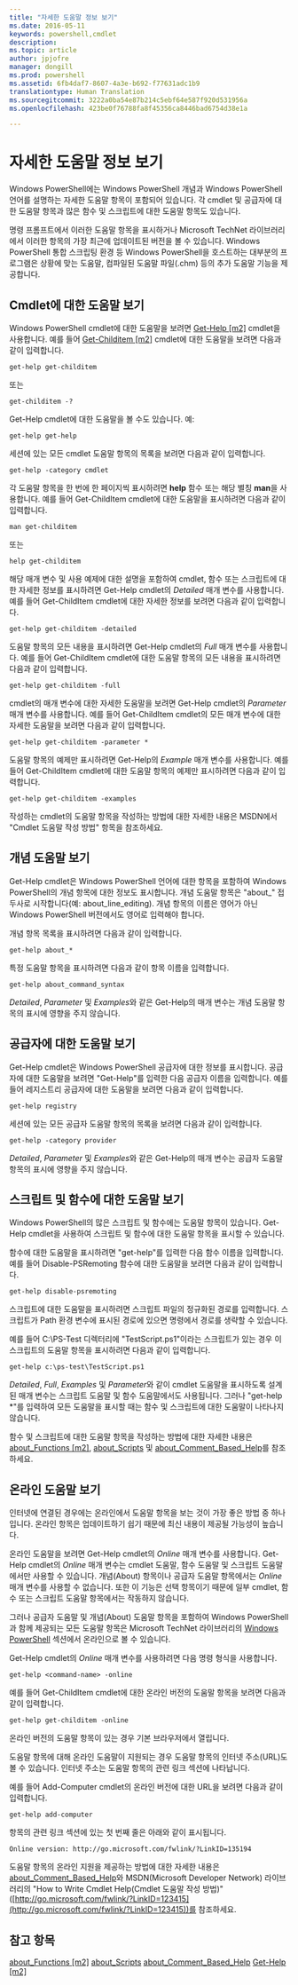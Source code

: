 ```yaml
---
title: "자세한 도움말 정보 보기"
ms.date: 2016-05-11
keywords: powershell,cmdlet
description: 
ms.topic: article
author: jpjofre
manager: dongill
ms.prod: powershell
ms.assetid: 6fb4daf7-8607-4a3e-b692-f77631adc1b9
translationtype: Human Translation
ms.sourcegitcommit: 3222a0ba54e87b214c5ebf64e587f920d531956a
ms.openlocfilehash: 423be0f76788fa8f45356ca8446bad6754d38e1a

---
```


# 자세한 도움말 정보 보기
Windows PowerShell에는 Windows PowerShell 개념과 Windows PowerShell 언어를 설명하는 자세한 도움말 항목이 포함되어 있습니다. 각 cmdlet 및 공급자에 대한 도움말 항목과 많은 함수 및 스크립트에 대한 도움말 항목도 있습니다.

명령 프롬프트에서 이러한 도움말 항목을 표시하거나 Microsoft TechNet 라이브러리에서 이러한 항목의 가장 최근에 업데이트된 버전을 볼 수 있습니다. Windows PowerShell 통합 스크립팅 환경 등 Windows PowerShell을 호스트하는 대부분의 프로그램은 상황에 맞는 도움말, 컴파일된 도움말 파일(.chm) 등의 추가 도움말 기능을 제공합니다.

## Cmdlet에 대한 도움말 보기
Windows PowerShell cmdlet에 대한 도움말을 보려면 [Get-Help [m2]](https://technet.microsoft.com/en-us/library/2d7fe1b4-0025-4580-a911-d81922dd6cd2) cmdlet을 사용합니다. 예를 들어 [Get-Childitem [m2]](https://technet.microsoft.com/en-us/library/4b270d63-c995-45b8-b5b4-3f8887efbfcc) cmdlet에 대한 도움말을 보려면 다음과 같이 입력합니다.

```
get-help get-childitem
```

또는

```
get-childitem -?
```

Get-Help cmdlet에 대한 도움말을 볼 수도 있습니다. 예:

```
get-help get-help
```

세션에 있는 모든 cmdlet 도움말 항목의 목록을 보려면 다음과 같이 입력합니다.

```
get-help -category cmdlet
```

각 도움말 항목을 한 번에 한 페이지씩 표시하려면 **help** 함수 또는 해당 별칭 **man**을 사용합니다. 예를 들어 Get-ChildItem cmdlet에 대한 도움말을 표시하려면 다음과 같이 입력합니다.

```
man get-childitem
```

또는

```
help get-childitem
```

해당 매개 변수 및 사용 예제에 대한 설명을 포함하여 cmdlet, 함수 또는 스크립트에 대한 자세한 정보를 표시하려면 Get-Help cmdlet의 *Detailed* 매개 변수를 사용합니다. 예를 들어 Get-ChildItem cmdlet에 대한 자세한 정보를 보려면 다음과 같이 입력합니다.

```
get-help get-childitem -detailed
```

도움말 항목의 모든 내용을 표시하려면 Get-Help cmdlet의 *Full* 매개 변수를 사용합니다. 예를 들어 Get-ChildItem cmdlet에 대한 도움말 항목의 모든 내용을 표시하려면 다음과 같이 입력합니다.

```
get-help get-childitem -full
```

cmdlet의 매개 변수에 대한 자세한 도움말을 보려면 Get-Help cmdlet의 *Parameter* 매개 변수를 사용합니다. 예를 들어 Get-ChildItem cmdlet의 모든 매개 변수에 대한 자세한 도움말을 보려면 다음과 같이 입력합니다.

```
get-help get-childitem -parameter *
```

도움말 항목의 예제만 표시하려면 Get-Help의 *Example* 매개 변수를 사용합니다. 예를 들어 Get-ChildItem cmdlet에 대한 도움말 항목의 예제만 표시하려면 다음과 같이 입력합니다.

```
get-help get-childitem -examples
```

작성하는 cmdlet의 도움말 항목을 작성하는 방법에 대한 자세한 내용은 MSDN에서 "Cmdlet 도움말 작성 방법" 항목을 참조하세요.

## 개념 도움말 보기
Get-Help cmdlet은 Windows PowerShell 언어에 대한 항목을 포함하여 Windows PowerShell의 개념 항목에 대한 정보도 표시합니다. 개념 도움말 항목은 "about_" 접두사로 시작합니다(예: about_line_editing). 개념 항목의 이름은 영어가 아닌 Windows PowerShell 버전에서도 영어로 입력해야 합니다.

개념 항목 목록을 표시하려면 다음과 같이 입력합니다.

```
get-help about_*
```

특정 도움말 항목을 표시하려면 다음과 같이 항목 이름을 입력합니다.

```
get-help about_command_syntax
```

*Detailed*, *Parameter* 및 *Examples*와 같은 Get-Help의 매개 변수는 개념 도움말 항목의 표시에 영향을 주지 않습니다.

## 공급자에 대한 도움말 보기
Get-Help cmdlet은 Windows PowerShell 공급자에 대한 정보를 표시합니다. 공급자에 대한 도움말을 보려면 "Get-Help"를 입력한 다음 공급자 이름을 입력합니다. 예를 들어 레지스트리 공급자에 대한 도움말을 보려면 다음과 같이 입력합니다.

```
get-help registry
```

세션에 있는 모든 공급자 도움말 항목의 목록을 보려면 다음과 같이 입력합니다.

```
get-help -category provider
```

*Detailed*, *Parameter* 및 *Examples*와 같은 Get-Help의 매개 변수는 공급자 도움말 항목의 표시에 영향을 주지 않습니다.

## 스크립트 및 함수에 대한 도움말 보기
Windows PowerShell의 많은 스크립트 및 함수에는 도움말 항목이 있습니다. Get-Help cmdlet을 사용하여 스크립트 및 함수에 대한 도움말 항목을 표시할 수 있습니다.

함수에 대한 도움말을 표시하려면 "get-help"를 입력한 다음 함수 이름을 입력합니다. 예를 들어 Disable-PSRemoting 함수에 대한 도움말을 보려면 다음과 같이 입력합니다.

```
get-help disable-psremoting
```

스크립트에 대한 도움말을 표시하려면 스크립트 파일의 정규화된 경로를 입력합니다. 스크립트가 Path 환경 변수에 표시된 경로에 있으면 명령에서 경로를 생략할 수 있습니다.

예를 들어 C:\\PS-Test 디렉터리에 "TestScript.ps1"이라는 스크립트가 있는 경우 이 스크립트의 도움말 항목을 표시하려면 다음과 같이 입력합니다.

```
get-help c:\ps-test\TestScript.ps1
```

*Detailed*, *Full*, *Examples* 및 *Parameter*와 같이 cmdlet 도움말을 표시하도록 설계된 매개 변수는 스크립트 도움말 및 함수 도움말에서도 사용됩니다. 그러나 "get-help \*"를 입력하여 모든 도움말을 표시할 때는 함수 및 스크립트에 대한 도움말이 나타나지 않습니다.

함수 및 스크립트에 대한 도움말 항목을 작성하는 방법에 대한 자세한 내용은 [about_Functions [m2]](https://technet.microsoft.com/en-us/library/61d40692-5300-4de9-a9b5-bae31815e105), [about_Scripts](https://technet.microsoft.com/en-us/library/7dc08334-dcfe-450b-b949-0554855623af) 및 [about_Comment_Based_Help](https://technet.microsoft.com/en-us/library/99a81ccc-21a0-49ec-a1b3-9efe2b4c0bbf)를 참조하세요.

## 온라인 도움말 보기
인터넷에 연결된 경우에는 온라인에서 도움말 항목을 보는 것이 가장 좋은 방법 중 하나입니다. 온라인 항목은 업데이트하기 쉽기 때문에 최신 내용이 제공될 가능성이 높습니다.

온라인 도움말을 보려면 Get-Help cmdlet의 *Online* 매개 변수를 사용합니다. Get-Help cmdlet의 *Online* 매개 변수는 cmdlet 도움말, 함수 도움말 및 스크립트 도움말에서만 사용할 수 있습니다. 개념(About) 항목이나 공급자 도움말 항목에서는 *Online* 매개 변수를 사용할 수 없습니다. 또한 이 기능은 선택 항목이기 때문에 일부 cmdlet, 함수 또는 스크립트 도움말 항목에서는 작동하지 않습니다.

그러나 공급자 도움말 및 개념(About) 도움말 항목을 포함하여 Windows PowerShell과 함께 제공되는 모든 도움말 항목은 Microsoft TechNet 라이브러리의 [Windows PowerShell](http://go.microsoft.com/fwlink/?LinkID=107116) 섹션에서 온라인으로 볼 수 있습니다.

Get-Help cmdlet의 *Online* 매개 변수를 사용하려면 다음 명령 형식을 사용합니다.

```
get-help <command-name> -online
```

예를 들어 Get-ChildItem cmdlet에 대한 온라인 버전의 도움말 항목을 보려면 다음과 같이 입력합니다.

```
get-help get-childitem -online
```

온라인 버전의 도움말 항목이 있는 경우 기본 브라우저에서 열립니다.

도움말 항목에 대해 온라인 도움말이 지원되는 경우 도움말 항목의 인터넷 주소(URL)도 볼 수 있습니다. 인터넷 주소는 도움말 항목의 관련 링크 섹션에 나타납니다.

예를 들어 Add-Computer cmdlet의 온라인 버전에 대한 URL을 보려면 다음과 같이 입력합니다.

```
get-help add-computer
```

항목의 관련 링크 섹션에 있는 첫 번째 줄은 아래와 같이 표시됩니다.

```
Online version: http://go.microsoft.com/fwlink/?LinkID=135194
```

도움말 항목의 온라인 지원을 제공하는 방법에 대한 자세한 내용은 [about_Comment_Based_Help](https://technet.microsoft.com/en-us/library/99a81ccc-21a0-49ec-a1b3-9efe2b4c0bbf)와 MSDN(Microsoft Developer Network) 라이브러리의 "How to Write Cmdlet Help(Cmdlet 도움말 작성 방법)"([http://go.microsoft.com/fwlink/?LinkID=123415](http://go.microsoft.com/fwlink/?LinkID=123415))를 참조하세요.

## 참고 항목
[about_Functions [m2]](https://technet.microsoft.com/en-us/library/61d40692-5300-4de9-a9b5-bae31815e105)
[about_Scripts](https://technet.microsoft.com/en-us/library/7dc08334-dcfe-450b-b949-0554855623af)
[about_Comment_Based_Help](https://technet.microsoft.com/en-us/library/99a81ccc-21a0-49ec-a1b3-9efe2b4c0bbf)
[Get-Help [m2]](https://technet.microsoft.com/en-us/library/2d7fe1b4-0025-4580-a911-d81922dd6cd2)




<!--HONumber=Aug16_HO4-->


